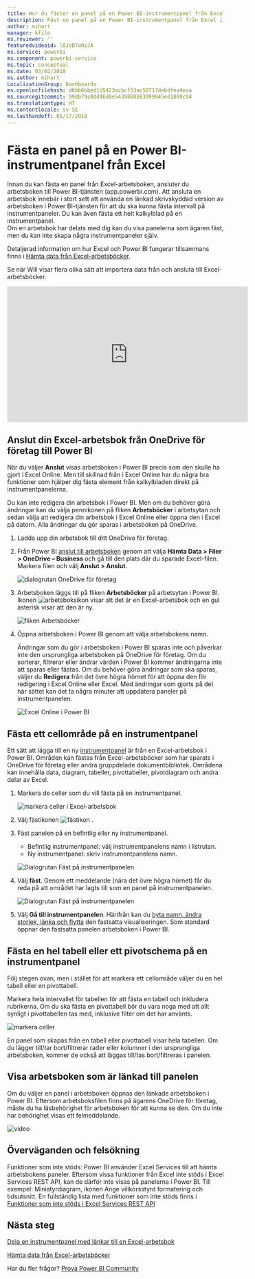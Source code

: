 ```yaml
---
title: Hur du fäster en panel på en Power BI-instrumentpanel från Excel
description: Fäst en panel på en Power BI-instrumentpanel från Excel i OneDrive för företag. Fästa intervall, diagram, tabeller
author: mihart
manager: kfile
ms.reviewer: ''
featuredvideoid: l8JoB7w0zJA
ms.service: powerbi
ms.component: powerbi-service
ms.topic: conceptual
ms.date: 03/02/2018
ms.author: mihart
LocalizationGroup: Dashboards
ms.openlocfilehash: d6bb6bbed1d5423acbcf53ac50717debdfea4eaa
ms.sourcegitcommit: 998b79c0dd46d0e5439888b83999945ed1809c94
ms.translationtype: HT
ms.contentlocale: sv-SE
ms.lasthandoff: 05/17/2018
---
```

# <a name="pin-a-tile-to-a-power-bi-dashboard-from-excel"></a>Fästa en panel på en Power BI-instrumentpanel från Excel
Innan du kan fästa en panel från Excel-arbetsboken, ansluter du arbetsboken till Power BI-tjänsten (app.powerbi.com). Att ansluta en arbetsbok innebär i stort sett att använda en länkad skrivskyddad version av arbetsboken i Power BI-tjänsten för att du ska kunna fästa intervall på instrumentpaneler. Du kan även fästa ett helt kalkylblad på en instrumentpanel.  
Om en arbetsbok har delats med dig kan du visa panelerna som ägaren fäst, men du kan inte skapa några instrumentpaneler själv. 

Detaljerad information om hur Excel och Power BI fungerar tillsammans finns i [Hämta data från Excel-arbetsböcker](http://go.microsoft.com/fwlink/?LinkID=521962).

Se när Will visar flera olika sätt att importera data från och ansluta till Excel-arbetsböcker.

<iframe width="560" height="315" src="https://www.youtube.com/embed/l8JoB7w0zJA" frameborder="0" allowfullscreen></iframe>

## <a name="connect-your-excel-workbook-from-onedrive-for-business-to-power-bi"></a>Anslut din Excel-arbetsbok från OneDrive för företag till Power BI
När du väljer **Anslut** visas arbetsboken i Power BI precis som den skulle ha gjort i Excel Online. Men till skillnad från i Excel Online har du några bra funktioner som hjälper dig fästa element från kalkylbladen direkt på instrumentpanelerna.

Du kan inte redigera din arbetsbok i Power BI. Men om du behöver göra ändringar kan du välja pennikonen på fliken **Arbetsböcker** i arbetsytan och sedan välja att redigera din arbetsbok i Excel Online eller öppna den i Excel på datorn. Alla ändringar du gör sparas i arbetsboken på OneDrive.

1. Ladda upp din arbetsbok till ditt OneDrive för företag.

2. Från Power BI [anslut till arbetsboken](service-excel-workbook-files.md) genom att välja **Hämta Data > Filer > OneDrive – Business** och gå till den plats där du sparade Excel-filen. Markera filen och välj **Anslut > Anslut**.

    ![dialogrutan OneDrive för företag](media/service-dashboard-pin-tile-from-excel/power-bi-connect.png)

3. Arbetsboken läggs till på fliken **Arbetsböcker** på arbetsytan i Power BI.  Ikonen ![arbetsboksikon](media/service-dashboard-pin-tile-from-excel/pbi_workbookicon.png) visar att det är en Excel-arbetsbok och en gul asterisk visar att den är ny.
    
    ![fliken Arbetsböcker](media/service-dashboard-pin-tile-from-excel/power-bi-workbooks.png)
4. Öppna arbetsboken i Power BI genom att välja arbetsbokens namn.

    Ändringar som du gör i arbetsboken i Power BI sparas inte och påverkar inte den ursprungliga arbetsboken på OneDrive för företag. Om du sorterar, filtrerar eller ändrar värden i Power BI kommer ändringarna inte att sparas eller fästas. Om du behöver göra ändringar som ska sparas, väljer du **Redigera** från det övre högra hörnet för att öppna den för redigering i Excel Online eller Excel. Med ändringar som gjorts på det här sättet kan det ta några minuter att uppdatera paneler på instrumentpanelen.
   
    ![Excel Online i Power BI](media/service-dashboard-pin-tile-from-excel/power-bi-opened.png)

## <a name="pin-a-range-of-cells-to-a-dashboard"></a>Fästa ett cellområde på en instrumentpanel
Ett sätt att lägga till en ny [instrumentpanel](service-dashboard-tiles.md) är från en Excel-arbetsbok i Power BI. Områden kan fästas från Excel-arbetsböcker som har sparats i OneDrive för företag eller andra gruppdelade dokumentbibliotek. Områdena kan innehålla data, diagram, tabeller, pivottabeller, pivotdiagram och andra delar av Excel.

1. Markera de celler som du vill fästa på en instrumentpanel.
   
    ![markera celler i Excel-arbetsbok](media/service-dashboard-pin-tile-from-excel/pbi_selectrange.png)
2. Välj fästikonen ![fästikon](media/service-dashboard-pin-tile-from-excel/pbi_pintile_small.png) . 
3. Fäst panelen på en befintlig eller ny instrumentpanel. 
   
   * Befintlig instrumentpanel: välj instrumentpanelens namn i listrutan.
   * Ny instrumentpanel: skriv instrumentpanelens namn.
   
    ![Dialogrutan Fäst på instrumentpanelen](media/service-dashboard-pin-tile-from-excel/pbi_dashdialog1.png)
4. Välj **fäst**. Genom ett meddelande (nära det övre högra hörnet) får du reda på att området har lagts till som en panel på instrumentpanelen. 
   
    ![Dialogrutan Fäst på instrumentpanelen](media/service-dashboard-pin-tile-from-excel/power-bi-go-to-dashboard.png)
5. Välj **Gå till instrumentpanelen**. Härifrån kan du [byta namn, ändra storlek, länka och flytta](service-dashboard-edit-tile.md) den fastsatta visualiseringen. Som standard öppnar den fastsatta panelen arbetsboken i Power BI.

## <a name="pin-an-entire-table-or-pivot-chart-to-a-dashboard"></a>Fästa en hel tabell eller ett pivotschema på en instrumentpanel
Följ stegen ovan, men i stället för att markera ett cellområde väljer du en hel tabell eller en pivottabell.

Markera hela intervallet för tabellen för att fästa en tabell och inkludera rubrikerna.  Om du ska fästa en pivottabell bör du vara noga med att allt synligt i pivottabellen tas med, inklusive filter om det har använts.

 ![markera celler](media/service-dashboard-pin-tile-from-excel/pbi_selecttable.png)

En panel som skapas från en tabell eller pivottabell visar hela tabellen.  Om du lägger till/tar bort/filtrerar rader eller kolumner i den ursprungliga arbetsboken, kommer de också att läggas till/tas bort/filtreras i panelen.

## <a name="view-the-workbook-linked-to-the-tile"></a>Visa arbetsboken som är länkad till panelen
Om du väljer en panel i arbetsboken öppnas den länkade arbetsboken i Power BI. Eftersom arbetsboksfilen finns på ägarens OneDrive för företag, måste du ha läsbehörighet för arbetsboken för att kunna se den. Om du inte har behörighet visas ett felmeddelande.  

 ![video](media/service-dashboard-pin-tile-from-excel/pin-from-excel.gif)

## <a name="considerations-and-troubleshooting"></a>Överväganden och felsökning
Funktioner som inte stöds: Power BI använder Excel Services till att hämta arbetsbokens paneler. Eftersom vissa funktioner från Excel inte stöds i Excel Services REST API, kan de därför inte visas på panelerna i Power BI. Till exempel: Miniatyrdiagram, ikonen Ange villkorsstyrd formatering och tidsutsnitt. En fullständig lista med funktioner som inte stöds finns i [Funktioner som inte stöds i Excel Services REST API](http://msdn.microsoft.com/library/office/ff394477.aspx)

## <a name="next-steps"></a>Nästa steg
[Dela en instrumentpanel med länkar till en Excel-arbetsbok](service-share-dashboard-that-links-to-excel-onedrive.md)

[Hämta data från Excel-arbetsböcker](service-excel-workbook-files.md)

Har du fler frågor? [Prova Power BI Community](http://community.powerbi.com/)

